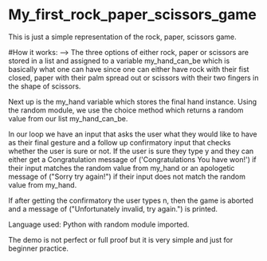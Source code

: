 # My_first_rock_paper_scissors_game

This is just a simple representation of the rock, paper, scissors game.

#How it works: 
--> The three options of either rock, paper or scissors are stored in a list and assigned to a variable my_hand_can_be which is basically what one can have since one can either have rock with their fist closed, paper with their palm spread out or scissors with their two fingers in the shape of scissors.

Next up is the my_hand variable which stores the final hand instance. Using the random module, we use the choice method which returns a random value from our list my_hand_can_be.

In our loop we have an input that asks the user what they would like to have as their final gesture and a follow up confirmatory input that checks whether the user is sure or not. If the user is sure they type y and they can either get a Congratulation message of ('Congratulations You have won!') if their input matches the random value from my_hand or an apologetic message of ("Sorry try again!") if their input does not match the random value from my_hand.

If after getting the confirmatory the user types n, then the game  is aborted and a message of ("Unfortunately invalid, try again.") is printed.


Language used:
Python with random module imported.

The demo is not perfect or full proof but it is very simple and just for beginner practice.
